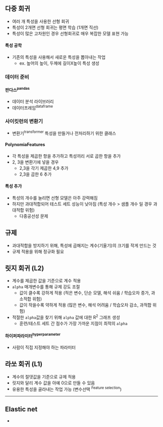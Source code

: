 ## 다중 회귀
- 여러 개 특성을 사용한 선형 회귀
- 특성이 2개면 선형 회귀는 평면 학습 (1개면 직선)
- 특성이 많은 고차원인 경우 선형회귀로 매우 복잡한 모델 표현 가능
#### 특성 공학
- 기존의 특성을 사용해서 새로운 특성을 뽑아내는 작업
  - ex. 높어의 높이, 두께에 길이X높이 특성 생성
### 데이터 준비
#### 판다스<sup>pandas</sup>
- 데이터 분석 라이브러리
- 데이터프레임<sup>dataframe</sup>
### 사이킷런의 변환기
- 변환기<sup>transformer</sup> 특성을 만들거나 전처리하기 위한 클래스
#### PolynomiaFeatures
- 각 특성을 제곱한 항을 추가하고 특성끼리 서로 곱한 항을 추가
- 2, 3을 변환기에 넣을 경우
  - 2,3을 각기 제곱한 4,9 추가
  - 2,3을 곱한 6 추가
#### 특성 추가
- 특성의 개수를 늘리면 선형 모델은 아주 강력해짐
- 하지만 과대적합되어 테스트 세트 성능이 낮아짐 (특성 개수 > 샘플 개수 일 경우 과대적합 위험)
  - 다중공선성 문제

## 규제
- 과대적합을 방지하기 위해, 특성에 곱해지는 계수(기울기)의 크기를 작게 만드는 것
- 규제 적용을 위해 정규화 필요

## 릿지 회귀 (L2)
- 계수를 제곱한 값을 기준으로 계수 적용
- `alpha` 매개변수를 통해 규제 강도 조절
  - 값이 클수록 강하게 적용 (적은 변수, 단순 모델, 해석 쉬움 / 학습오차 증가, 과소적합 위험)
  - 값이 작을수록 약하게 적용 (많은 변수, 해석 어려움 / 학습오차 감소, 과적합 위험)
- 적절한 `alpha`값을 찾기 위해 `alpha` 값에 대한 R<sup>2</sup> 그래프 생성
  - 훈련/테스트 세트 간 점수가 가장 가까운 지점이 최적의 `alpha`
#### 하이퍼파라미터<sup>hyperparameter</sup>
- 사람이 직접 지정해야 하는 파라미터

## 라쏘 회귀 (L1)
- 계수의 절댓값을 기준으로 규제 적용
- 릿지와 달리 계수 값을 아예 0으로 만들 수 있음
- 유용한 특성을 골라내는 작업 가능 (변수선택 <sup>Feature selection</sup>)

-----
## Elastic net
- 
